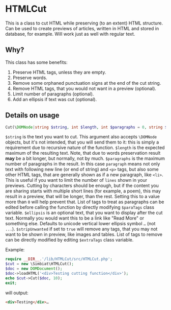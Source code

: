 # HTMLCut
This is a class to cut HTML while preserving (to an extent) HTML structure. Can be used to create previews of articles, written in HTML and stored in database, for example. Will work just as well with regular text.

## Why?
This class has some benefits:
1. Preserve HTML tags, unless they are empty.
2. Preserve words.
3. Remove some orphaned punctuation signs at the end of the cut string.
4. Remove HTML tags, that you would not want in a preview (optional).
5. Limit number of paragraphs (optional).
6. Add an ellipsis if text was cut (optional).

## Details on usage
```php
Cut(\DOMNode|string $string, int $length, int $paragraphs = 0, string $ellipsis = '…', bool $stripUnwanted = true)
```
`$string` is the text you want to cut. This argument also accepts `\DOMNode` objects, but it's not intended, that you will send them to it: this is simply a requirement due to recursive nature of the function.
`$length` is the expected maximum of the resulting text. Note, that due to words preservation result **may** be a bit longer, but normally, not by much.
`$paragraphs` is the maximum number of paragraphs in the result. In this case `paragraph` means not only text with following new line (or end of string) and `<p>` tags, but also some other HTML tags, that are generally shown as if a new paragraph, like `<li>`. This is useful if you want to limit the number of `lines` shown in your previews. Cutting by characters should be enough, but if the content you are sharing starts with multiple short lines (for example, a poem), this may result in a preview, that will be longer, than the rest. Setting this to a value more than `0` will help prevent that. List of tags to treat as paragraphs can be edited before calling the function by directly modifying `$paraTags` class variable.
`$ellipsis` is an optional text, that you want to display after the cut text. Normally you would want this to be a link like "Read More" or something else. Defaults to unicode vertical lower ellipsis symbol `…` (not `...`).
`$stripUnwanted` if set to `true` will remove any tags, that you may not want to be shown in preview, like images and tables. List of tags to remove can be directly modified by editing `$extraTags` class variable.

Example:
```php
require __DIR__.'/lib/HTMLCut/src/HTMLCut.php';
$cut = new \Simbiat\HTMLCut();
$doc = new DOMDocument();
$doc->loadHTML('<div>Testing cutting function</div>');
echo $cut->Cut($doc, 10);
exit;
```
will output:
```html
<div>Testing</div>…
```
